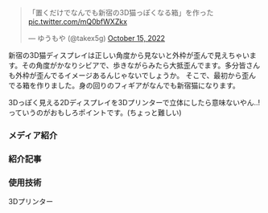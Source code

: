 <blockquote class="twitter-tweet"><p lang="ja" dir="ltr">「置くだけでなんでも新宿の3D猫っぽくなる箱」を作った <a href="https://t.co/mQ0bfWXZkx">pic.twitter.com/mQ0bfWXZkx</a></p>&mdash; ゆうもや (@takex5g) <a href="https://twitter.com/takex5g/status/1581245821152264194?ref_src=twsrc%5Etfw">October 15, 2022</a></blockquote> <script async src="https://platform.twitter.com/widgets.js" charset="utf-8"></script>

新宿の3D猫ディスプレイは正しい角度から見ないと外枠が歪んで見えちゃいます。その角度がかなりシビアで、歩きながらみたら大抵歪んでます。多分皆さんも外枠が歪んでるイメージあるんじゃないでしょうか。
そこで、最初から歪んでる箱を作りました。身の回りのフィギアがなんでも新宿猫になります。

3Dっぽく見える2Dディスプレイを3Dプリンターで立体にしたら意味ないやん..!っていうのがおもしろポイントです。(ちょっと難しい)

### メディア紹介


### 紹介記事


### 使用技術
3Dプリンター